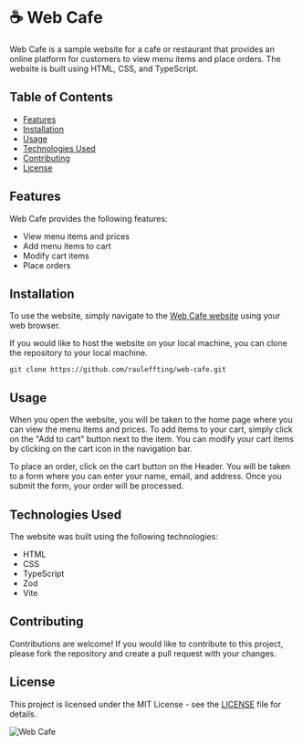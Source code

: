 :coffee: Web Cafe
========

Web Cafe is a sample website for a cafe or restaurant that provides an online platform for customers to view menu items and place orders. The website is built using HTML, CSS, and TypeScript.

Table of Contents
-----------------

*   [Features](#features)
*   [Installation](#installation)
*   [Usage](#usage)
*   [Technologies Used](#technologies-used)
*   [Contributing](#contributing)
*   [License](#license)

Features
--------

Web Cafe provides the following features:

*   View menu items and prices
*   Add menu items to cart
*   Modify cart items
*   Place orders

Installation
------------

To use the website, simply navigate to the [Web Cafe website](https://web-cafe94.netlify.app/) using your web browser.

If you would like to host the website on your local machine, you can clone the repository to your local machine.

`git clone https://github.com/rauleffting/web-cafe.git`

Usage
-----

When you open the website, you will be taken to the home page where you can view the menu items and prices. To add items to your cart, simply click on the "Add to cart" button next to the item. You can modify your cart items by clicking on the cart icon in the navigation bar.

To place an order, click on the cart button on the Header. You will be taken to a form where you can enter your name, email, and address. Once you submit the form, your order will be processed.


Technologies Used
-----------------

The website was built using the following technologies:

*   HTML
*   CSS
*   TypeScript
*   Zod
*   Vite

Contributing
------------

Contributions are welcome! If you would like to contribute to this project, please fork the repository and create a pull request with your changes.

License
-------

This project is licensed under the MIT License - see the [LICENSE](LICENSE) file for details.

![Web Cafe](https://user-images.githubusercontent.com/29555732/224161760-9d71531c-4fc2-45b2-a80c-4a325d60d027.png)

